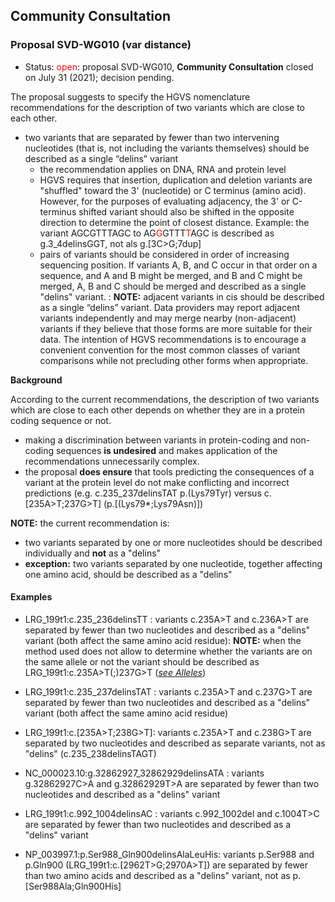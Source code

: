## Community Consultation

### Proposal SVD-WG010 (var distance)

* Status: <font color="red">open</font>: proposal SVD-WG010, **Community Consultation** closed on July 31 (2021); decision pending. 

The proposal suggests to specify the HGVS nomenclature recommendations for the description of two variants which are close to each other.

* two variants that are separated by fewer than two intervening nucleotides (that is, not including the variants themselves) should be described as a single “delins” variant
    * the recommendation applies on DNA, RNA and protein level
    * HGVS requires that insertion, duplication and deletion variants are "shuffled" toward the 3' (nucleotide) or C terminus (amino acid). However, for the purposes of evaluating adjacency, the 3' or C-terminus shifted variant should also be shifted in the opposite direction to determine the point of closest distance. Example: the variant AGCGTTTAGC to AG<font color="red">G</font>GTTT<font color="red">T</font>AGC is described as g.3\_4delinsGGT, not als g.[3C>G;7dup]
    * pairs of variants should be considered in order of increasing sequencing position. If variants A, B, and C occur in that order on a sequence, and A and B might be merged, and B and C might be merged, A, B and C should be merged and described as a single "delins" variant.
:    **NOTE:** adjacent variants in cis should be described as a single “delins” variant. Data providers may report adjacent variants independently and may merge nearby (non-adjacent) variants if they believe that those forms are more suitable for their data. The intention of HGVS recommendations is to encourage a convenient convention for the most common classes of variant comparisons while not precluding other forms when appropriate.

**Background**

According to the current recommendations, the description of two variants which are close to each other depends on whether they are in a protein coding sequence or not.
* making a discrimination between variants in protein-coding and non-coding sequences **is undesired** and makes application of the recommendations unnecessarily complex.
* the proposal **does ensure** that tools predicting the consequences of a variant at the protein level do not make conflicting and incorrect predictions (e.g. c.235\_237delinsTAT p.(Lys79Tyr) versus c.[235A>T;237G>T] (p.[(Lys79*;Lys79Asn)])

**NOTE:** the current recommendation is:
* two variants separated by one or more nucleotides should be described individually and **not** as a "delins"
* **exception:** two variants separated by one nucleotide, together affecting one amino acid, should be described as a "delins"

#### Examples

* LRG\_199t1:c.235\_236delinsTT : variants c.235A>T and c.236A>T are separated by fewer than two nucleotides and described as a "delins" variant (both affect the same amino acid residue): **NOTE:**    when the method used does not allow to determine whether the variants are on the same allele or not the variant should be described as LRG\_199t1:c.235A>T(;)237G>T ([_see Alleles_](../recommendations/DNA/alleles/))
* LRG\_199t1:c.235\_237delinsTAT : variants c.235A>T and c.237G>T are separated by fewer than two nucleotides and described as a "delins" variant (both affect the same amino acid residue)
* LRG\_199t1:c.[235A>T;238G>T]: variants c.235A>T and c.238G>T are separated by two nucleotides and described as separate variants, not as "delins" (c.235_238delinsTAGT)
* NC\_000023.10:g.32862927\_32862929delinsATA : variants g.32862927C>A and g.32862929T>A are separated by fewer than two nucleotides and described as a "delins" variant
* LRG\_199t1:c.992\_1004delinsAC : variants c.992\_1002del and c.1004T>C are separated by fewer than two nucleotides and described as a "delins" variant
    
* NP\_003997.1:p.Ser988\_Gln900delinsAlaLeuHis: variants p.Ser988 and p.Gln900 (LRG\_199t1:c.[2962T>G;2970A>T]) are separated by fewer than two amino acids and described as a "delins" variant, not as p.[Ser988Ala;Gln900His]
